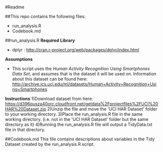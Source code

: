 #Readme

##This repo contains the following files: 
* run_analysis.R
* Codebook.md

##run_analysis.R
**Required Library**
* dplyr : http://cran.r-project.org/web/packages/dplyr/index.html</li>

**Assumptions**
* This script uses the *Human Activity Recognition Using Smartphones Data Set*, and assumes that is the dataset it will be used on. Information about this dataset can be found here: http://archive.ics.uci.edu/ml/datasets/Human+Activity+Recognition+Using+Smartphones

**Instructions**
1)Download dataset from here: https://d396qusza40orc.cloudfront.net/getdata%2Fprojectfiles%2FUCI%20HAR%20Dataset.zip
2)Unzip the file and move the 'UCI HAR Dataset' folder to your working directory. 
3)Place the run_analysis.R file in the same working directory. (i.e. not in the 'UCI HAR Dataset' folder but the same directory as it)
4)Running the run_analysis.R file will output a TidyData.txt file in that directory. 

##Codebook.md
This file contains descriptions about variables in the Tidy Dataset created by the run_analysis.R script. 

